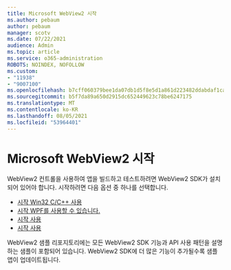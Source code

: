 ```yaml
---
title: Microsoft WebView2 시작
ms.author: pebaum
author: pebaum
manager: scotv
ms.date: 07/22/2021
audience: Admin
ms.topic: article
ms.service: o365-administration
ROBOTS: NOINDEX, NOFOLLOW
ms.custom:
- "11938"
- "9007100"
ms.openlocfilehash: b7cff060379bee1da07db1d5f8e5d1a861d223482ddabdaf1ca086d1a9be67f4
ms.sourcegitcommit: b5f7da89a650d2915dc652449623c78be6247175
ms.translationtype: MT
ms.contentlocale: ko-KR
ms.lasthandoff: 08/05/2021
ms.locfileid: "53964401"
---
```

# <a name="get-started-with-microsoft-webview2"></a>Microsoft WebView2 시작

WebView2 컨트롤을 사용하여 앱을 빌드하고 테스트하려면 WebView2 SDK가 설치되어 있어야 합니다. 시작하려면 다음 옵션 중 하나를 선택합니다.

- [시작 Win32 C/C++ 사용](/microsoft-edge/webview2/get-started/win32)
- [시작 WPF를 사용할 수 있습니다.](/microsoft-edge/webview2/get-started/wpf)
- [시작 사용](/microsoft-edge/webview2/get-started/winforms)
- [시작 사용](/microsoft-edge/webview2/get-started/winui)

WebView2 샘플 리포지토리에는 모든 WebView2 SDK 기능과 API 사용 패턴을 설명하는 샘플이 포함되어 있습니다. WebView2 SDK에 더 많은 기능이 추가될수록 샘플 앱이 업데이트됩니다.

